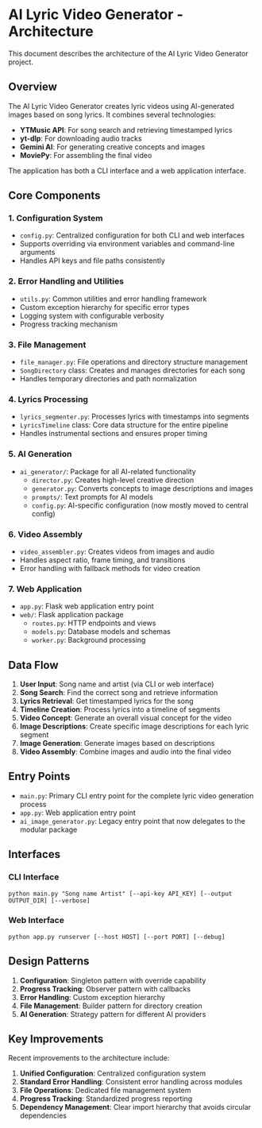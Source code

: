 # AI Lyric Video Generator - Architecture

This document describes the architecture of the AI Lyric Video Generator project.

## Overview

The AI Lyric Video Generator creates lyric videos using AI-generated images based on song lyrics. It combines several technologies:

- **YTMusic API**: For song search and retrieving timestamped lyrics
- **yt-dlp**: For downloading audio tracks
- **Gemini AI**: For generating creative concepts and images
- **MoviePy**: For assembling the final video

The application has both a CLI interface and a web application interface.

## Core Components

### 1. Configuration System

- `config.py`: Centralized configuration for both CLI and web interfaces
- Supports overriding via environment variables and command-line arguments
- Handles API keys and file paths consistently

### 2. Error Handling and Utilities

- `utils.py`: Common utilities and error handling framework
- Custom exception hierarchy for specific error types
- Logging system with configurable verbosity
- Progress tracking mechanism 

### 3. File Management

- `file_manager.py`: File operations and directory structure management
- `SongDirectory` class: Creates and manages directories for each song
- Handles temporary directories and path normalization

### 4. Lyrics Processing

- `lyrics_segmenter.py`: Processes lyrics with timestamps into segments
- `LyricsTimeline` class: Core data structure for the entire pipeline
- Handles instrumental sections and ensures proper timing

### 5. AI Generation

- `ai_generator/`: Package for all AI-related functionality
  - `director.py`: Creates high-level creative direction
  - `generator.py`: Converts concepts to image descriptions and images
  - `prompts/`: Text prompts for AI models
  - `config.py`: AI-specific configuration (now mostly moved to central config)

### 6. Video Assembly

- `video_assembler.py`: Creates videos from images and audio
- Handles aspect ratio, frame timing, and transitions
- Error handling with fallback methods for video creation

### 7. Web Application

- `app.py`: Flask web application entry point
- `web/`: Flask application package
  - `routes.py`: HTTP endpoints and views
  - `models.py`: Database models and schemas
  - `worker.py`: Background processing 

## Data Flow

1. **User Input**: Song name and artist (via CLI or web interface)
2. **Song Search**: Find the correct song and retrieve information
3. **Lyrics Retrieval**: Get timestamped lyrics for the song
4. **Timeline Creation**: Process lyrics into a timeline of segments
5. **Video Concept**: Generate an overall visual concept for the video
6. **Image Descriptions**: Create specific image descriptions for each lyric segment
7. **Image Generation**: Generate images based on descriptions
8. **Video Assembly**: Combine images and audio into the final video

## Entry Points

- `main.py`: Primary CLI entry point for the complete lyric video generation process
- `app.py`: Web application entry point
- `ai_image_generator.py`: Legacy entry point that now delegates to the modular package

## Interfaces

### CLI Interface

```
python main.py "Song name Artist" [--api-key API_KEY] [--output OUTPUT_DIR] [--verbose]
```

### Web Interface

```
python app.py runserver [--host HOST] [--port PORT] [--debug]
```

## Design Patterns

1. **Configuration**: Singleton pattern with override capability
2. **Progress Tracking**: Observer pattern with callbacks
3. **Error Handling**: Custom exception hierarchy
4. **File Management**: Builder pattern for directory creation
5. **AI Generation**: Strategy pattern for different AI providers

## Key Improvements

Recent improvements to the architecture include:

1. **Unified Configuration**: Centralized configuration system
2. **Standard Error Handling**: Consistent error handling across modules
3. **File Operations**: Dedicated file management system
4. **Progress Tracking**: Standardized progress reporting
5. **Dependency Management**: Clear import hierarchy that avoids circular dependencies